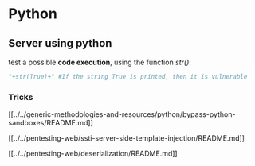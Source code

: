 # Python

## Server using python

test a possible **code execution**, using the function _str()_:

```python
"+str(True)+" #If the string True is printed, then it is vulnerable
```

### Tricks

[[../../generic-methodologies-and-resources/python/bypass-python-sandboxes/README.md]]

[[../../pentesting-web/ssti-server-side-template-injection/README.md]]

[[../../pentesting-web/deserialization/README.md]]

